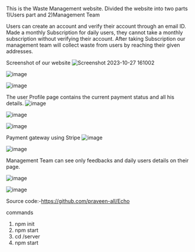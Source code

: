 This is the Waste Management website. Divided the website into two parts 1)Users part and 2)Management Team 

Users can create an account and verify their account through an email ID. Made a monthly Subscription for daily users, they cannot take a monthly subscription without verifying their account.
After taking Subscription our management team will collect waste from users by reaching their given addresses.

Screenshot of our website
![Screenshot 2023-10-27 161002](https://github.com/praveen-all/Echo/assets/110656664/b80475d8-ba0d-42ed-8b7e-5faecb377d92)

![image](https://github.com/praveen-all/Echo/assets/110656664/5dd5cf8b-768c-4709-8d0c-e07cc309ab45)

![image](https://github.com/praveen-all/Echo/assets/110656664/a12ab3fb-6287-4da9-9b26-e37ecbeaafe9)


The user Profile page contains the current payment status and all his details. 
![image](https://github.com/praveen-all/Echo/assets/110656664/c6ce1f3f-0b48-41dd-939d-7eab9c27a891)


![image](https://github.com/praveen-all/Echo/assets/110656664/2824edc0-a26e-4239-947f-b132344a0ddd)


![image](https://github.com/praveen-all/Echo/assets/110656664/084729c7-557c-45c9-a262-b408cf1fe1f1)


Payment gateway using Stripe
![image](https://github.com/praveen-all/Echo/assets/110656664/81c4d57d-4016-4f7a-95f8-cc5689a26540)


![image](https://github.com/praveen-all/Echo/assets/110656664/d49c93f9-98fd-4773-8841-103c8f6e17c6)



Management Team can see only feedbacks and daily users details on their page.

![image](https://github.com/praveen-all/Echo/assets/110656664/bb146e94-6aec-4005-a54e-86dcd3f4165c)


![image](https://github.com/praveen-all/Echo/assets/110656664/4926fcef-38c7-46d1-84df-d02b6733bbc9)




Source code:-https://github.com/praveen-all/Echo 
  
   
commands 
   1) npm init
   2) npm start
   3) cd /server
   4) npm start








